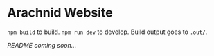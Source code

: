 # Arachnid Website

`npm build` to build. `npm run dev` to develop. Build output goes to `.out/`.

*README coming soon...*